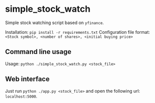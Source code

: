 # simple_stock_watch
Simple stock watching script based on `yfinance`.


Installation: `pip install -r requirements.txt`
Configuration file format: `<Stock symbol>, <number of shares>, <initial buying price>`

## Command line usage
Usage: `python ./simple_stock_watch.py <stock_file>`


## Web interface
Just run `python ./app.py <stock_file>` and open the following url: `localhost:5000`.
